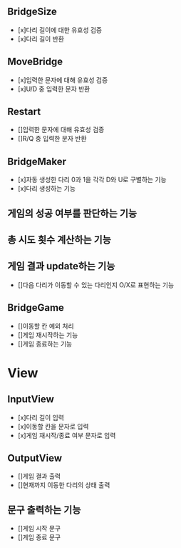 ## BridgeSize
  - [x]다리 길이에 대한 유효성 검증
  - [x]다리 길이 반환

## MoveBridge
  - [x]입력한 문자에 대해 유효성 검증
  - [x]U/D 중 입력한 문자 반환

## Restart
  - []입력한 문자에 대해 유효성 검증
  - []R/Q 중 입력한 문자 반환

## BridgeMaker
  - [x]자동 생성한 다리 0과 1을 각각 D와 U로 구별하는 기능
  - [x]다리 생성하는 기능
  
## 게임의 성공 여부를 판단하는 기능

## 총 시도 횟수 계산하는 기능

## 게임 결과 update하는 기능
  - []다음 다리가 이동할 수 있는 다리인지 O/X로 표현하는 기능

## BridgeGame
  - []이동할 칸 예외 처리
  - []게임 재시작하는 기능
  - []게임 종료하는 기능


# View
## InputView
  - [x]다리 길이 입력
  - [x]이동할 칸을 문자로 입력
  - [x]게임 재시작/종료 여부 문자로 입력

## OutputView
  - []게임 결과 출력
  - []현재까지 이동한 다리의 상태 출력
  
## 문구 출력하는 기능
  - []게임 시작 문구
  - []게임 종료 문구
